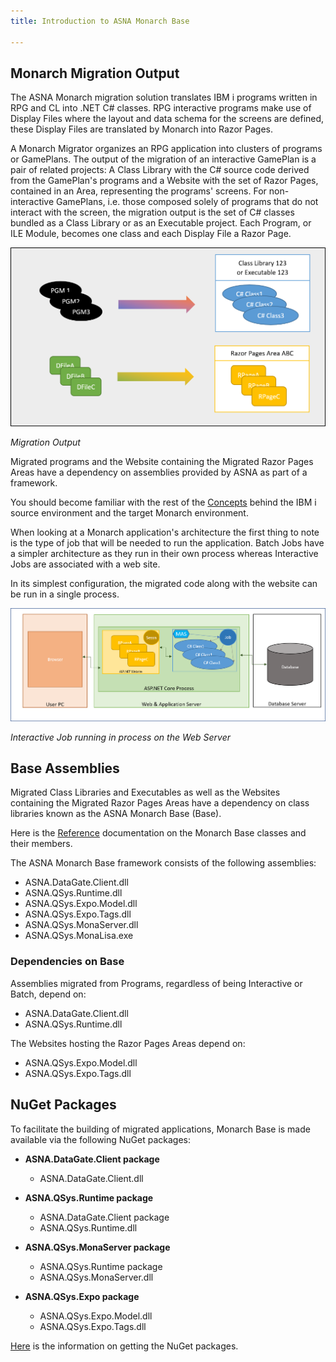 ```yaml
---
title: Introduction to ASNA Monarch Base

---
```


## Monarch Migration Output
The ASNA Monarch migration solution translates IBM i programs written in RPG and CL into .NET C# classes.  RPG interactive programs make use of Display Files where the layout and data schema for the screens are defined, these Display Files are translated by Monarch into Razor Pages. 

A Monarch Migrator organizes an RPG application into clusters of programs or GamePlans. The output of the migration of an interactive GamePlan is a pair of related projects: A Class Library with the C# source code derived from the GamePlan's programs and a Website with the set of Razor Pages, contained in an Area, representing the programs' screens. For non-interactive GamePlans, i.e. those composed solely of programs that do not interact with the screen, the migration output is the set of C# classes bundled as a Class Library or as an Executable project.  Each Program, or ILE Module, becomes one class and each Display File a Razor Page.

![Monarch Migration Output](images/monarch_migration_output.png)

_Migration Output_

Migrated programs and the Website containing the Migrated Razor Pages Areas have a dependency on assemblies provided by ASNA as part of a framework.

You should become familiar with the rest of the [Concepts](/concepts/concepts-overview.html) behind the IBM i source environment and the target Monarch environment.

When looking at a Monarch application's architecture the first thing to note is the type of job that will be needed to run the application. Batch Jobs have a simpler architecture as they run in their own process whereas Interactive Jobs are associated with a web site. 

In its simplest configuration, the migrated code along with the website can be run in a single process. 

![Interactive Job in process MAS](architecture/images/interactive_job_mas_inprocess.png)

_Interactive Job running in process on the Web Server_

## Base Assemblies
Migrated Class Libraries and Executables as well as the Websites containing the Migrated Razor Pages Areas have a dependency on class libraries known as the ASNA Monarch Base (Base).

Here is the [Reference](/reference/reference-overview.html) documentation on the Monarch Base classes and their members.

The ASNA Monarch Base framework consists of the following assemblies:
- ASNA.DataGate.Client.dll
- ASNA.QSys.Runtime.dll
- ASNA.QSys.Expo.Model.dll
- ASNA.QSys.Expo.Tags.dll
- ASNA.QSys.MonaServer.dll
- ASNA.QSys.MonaLisa.exe

### Dependencies on Base
Assemblies migrated from Programs, regardless of being Interactive or Batch, depend on:
- ASNA.DataGate.Client.dll
- ASNA.QSys.Runtime.dll

The Websites hosting the Razor Pages Areas depend on:
- ASNA.QSys.Expo.Model.dll
- ASNA.QSys.Expo.Tags.dll

## NuGet Packages
To facilitate the building of migrated applications, Monarch Base is made available via the following NuGet packages:

- **ASNA.DataGate.Client package**
  - ASNA.DataGate.Client.dll

- **ASNA.QSys.Runtime package**
  - ASNA.DataGate.Client package
  - ASNA.QSys.Runtime.dll

- **ASNA.QSys.MonaServer package**
  - ASNA.QSys.Runtime package
  - ASNA.QSys.MonaServer.dll

- **ASNA.QSys.Expo package**
  - ASNA.QSys.Expo.Model.dll
  - ASNA.QSys.Expo.Tags.dll

[Here](/manuals/get-asna-qsys/get-asna-qsys-overview.html) is the information on getting the NuGet packages.
